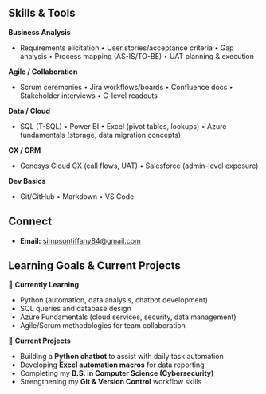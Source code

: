 ## Skills & Tools

**Business Analysis**
- Requirements elicitation • User stories/acceptance criteria • Gap analysis • Process mapping (AS-IS/TO-BE) • UAT planning & execution

**Agile / Collaboration**
- Scrum ceremonies • Jira workflows/boards • Confluence docs • Stakeholder interviews • C-level readouts

**Data / Cloud**
- SQL (T-SQL) • Power BI • Excel (pivot tables, lookups) • Azure fundamentals (storage, data migration concepts)

**CX / CRM**
- Genesys Cloud CX (call flows, UAT) • Salesforce (admin-level exposure)

**Dev Basics**
- Git/GitHub • Markdown • VS Code

## Connect 
- **Email:** simpsontiffany84@gmail.com
## Learning Goals & Current Projects

🌱 **Currently Learning**
- Python (automation, data analysis, chatbot development)
- SQL queries and database design
- Azure Fundamentals (cloud services, security, data management)
- Agile/Scrum methodologies for team collaboration

🚧 **Current Projects**
- Building a **Python chatbot** to assist with daily task automation  
- Developing **Excel automation macros** for data reporting  
- Completing my **B.S. in Computer Science (Cybersecurity)**  
- Strengthening my **Git & Version Control** workflow skills
